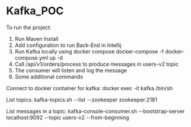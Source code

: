 # Kafka_POC

To run the project:

1. Run Maven Install
2. Add configuration to run Back-End in Intellij
3. Run Kafka locally using docker compose
   docker-compose -f docker-compose.yml up -d
4. Call /api/v1/orders/process to produce messages in users-v2 topic
5. The consumer will listen and log the message
6. Some additional commands

Connect to docker container for kafka: docker exec -it kafka /bin/sh

List topics: kafka-topics.sh --list --zookeeper zookeeper:2181

List messages in a topic: kafka-console-consumer.sh --bootstrap-server localhost:9092 --topic users-v2 --from-beginning